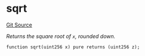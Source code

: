 # sqrt
[Git Source](https://github.com/z0r0z/VZ/blob/7887795a7d796c3e39a2f68a5f449bf3715c5df3/src/utils/Math.sol)

*Returns the square root of `x`, rounded down.*


```solidity
function sqrt(uint256 x) pure returns (uint256 z);
```

